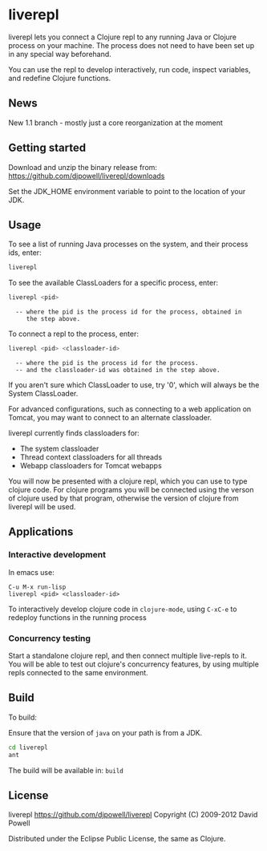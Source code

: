 # liverepl

liverepl lets you connect a Clojure repl to any running Java or Clojure process on your machine.
The process does not need to have been set up in any special way beforehand.

You can use the repl to develop interactively, run code, inspect variables, and
redefine Clojure functions.

## News

New 1.1 branch - mostly just a core reorganization at the moment

## Getting started

Download and unzip the binary release from:
<https://github.com/djpowell/liverepl/downloads>

Set the JDK_HOME environment variable to point to the location of your JDK.

## Usage

To see a list of running Java processes on the system, and their
process ids, enter:

```sh
liverepl
```

To see the available ClassLoaders for a specific process, enter:

```sh
liverepl <pid>
```

      -- where the pid is the process id for the process, obtained in
         the step above.

To connect a repl to the process, enter:

```sh
liverepl <pid> <classloader-id>
```

      -- where the pid is the process id for the process.
      -- and the classloader-id was obtained in the step above.

If you aren't sure which ClassLoader to use, try '0', which will always be the System ClassLoader.

For advanced configurations, such as connecting to a web application on Tomcat, you may want to
connect to an alternate classloader.

liverepl currently finds classloaders for:

  * The system classloader
  * Thread context classloaders for all threads
  * Webapp classloaders for Tomcat webapps

You will now be presented with a clojure repl, which you can use to type clojure code.  For clojure
programs you will be connected using the verson of clojure used by that program, otherwise the
version of clojure from liverepl will be used.

## Applications

### Interactive development

In emacs use:

```
C-u M-x run-lisp
liverepl <pid> <classloader-id>
```

To interactively develop clojure code in `clojure-mode`, using `C-xC-e` to redeploy functions in the
running process

### Concurrency testing

Start a standalone clojure repl, and then connect multiple live-repls to it.  You will be able
to test out clojure's concurrency features, by using multiple repls connected to the same environment.

## Build

To build:

Ensure that the version of `java` on your path is from a JDK.

```sh
cd liverepl
ant
```


The build will be available in: `build`


## License

liverepl
<https://github.com/djpowell/liverepl>
Copyright (C) 2009-2012 David Powell

Distributed under the Eclipse Public License, the same as Clojure.

